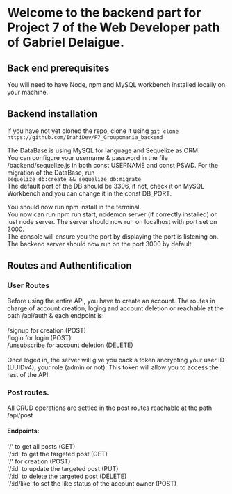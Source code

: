 # Welcome to the backend part for Project 7 of the Web Developer path of Gabriel Delaigue.

## Back end prerequisites

You will need to have Node, npm and MySQL workbench installed locally on your machine.

## Backend installation

If you have not yet cloned the repo, clone it using 
``` git clone https://github.com/InahiDev/P7_Groupomania_backend ```

The DataBase is using MySQL for language and Sequelize as ORM.</br>
You can configure your username & password in the file /backend/sequelize.js in both const USERNAME and const PSWD.
For the migration of the DataBase, run</br>
``` sequelize db:create && sequelize db:migrate ```</br>
The default port of the DB should be 3306, if not, check it on MySQL Workbench and you can change it in the const DB_PORT.

You should now run npm install in the terminal.</br>
You now can run npm run start, nodemon server (if correctly installed) or just node server. The server should now run on localhost with port set on 3000.</br>
The console will ensure you the port by displaying the port is listening on. The backend server should now run on the port 3000 by default.

## Routes and Authentification

### User Routes

Before using the entire API, you have to create an account. The routes in charge of account creation, loging and account deletion or reachable at the path /api/auth & each endpoint is:</br>
</br>
/signup for creation (POST)</br>
/login for login (POST)</br>
/unsubscribe for account deletion (DELETE)</br>
</br>
Once loged in, the server will give you back a token ancrypting your user ID (UUIDv4), your role (admin or not). This token will allow you to access the rest of the API.</br>

### Post routes.

All CRUD operations are settled in the post routes reachable at the path /api/post</br>

#### Endpoints:

'/' to get all posts (GET)</br>
'/:id' to get the targeted post (GET)</br>
'/' for creation (POST)</br>
'/:id' to update the targeted post (PUT)</br>
'/:id' to delete the targeted post (DELETE)</br>
'/:id/like' to set the like status of the account owner (POST)</br>